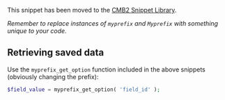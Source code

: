 This snippet has been moved to the [CMB2 Snippet Library](https://github.com/WebDevStudios/CMB2-Snippet-Library/tree/master/options-and-settings-pages).

*Remember to replace instances of `myprefix` and `Myprefix` with something unique to your code.*

## Retrieving saved data
Use the `myprefix_get_option` function included in the above snippets (obviously changing the prefix):

```php
$field_value = myprefix_get_option( 'field_id' );
```
